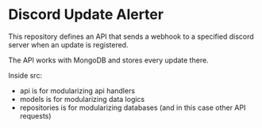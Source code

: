 # Discord Update Alerter
This repository defines an API that sends a webhook to a specified discord server when an update is registered.

The API works with MongoDB and stores every update there.




Inside src:

- api is for modularizing api handlers
- models is for modularizing data logics
- repositories is for modularizing databases (and in this case other API requests)